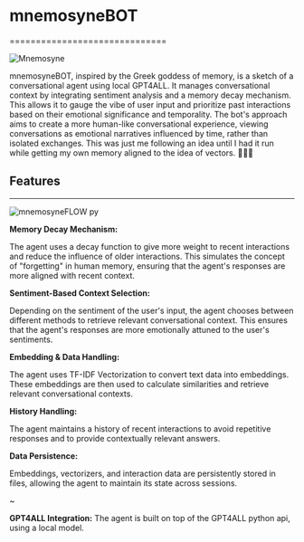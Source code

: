 # mnemosyneBOT
==============================

![Mnemosyne](https://github.com/EveryOneIsGross/mnemosyneBOT/assets/23621140/3859e884-143e-46a1-9281-a474dbd98add)

mnemosyneBOT, inspired by the Greek goddess of memory, is a sketch of a conversational agent using local GPT4ALL. It manages conversational context by integrating sentiment analysis and a memory decay mechanism. This allows it to gauge the vibe of user input and prioritize past interactions based on their emotional significance and temporality. The bot's approach aims to create a more human-like conversational experience, viewing conversations as emotional narratives influenced by time, rather than isolated exchanges. This was just me following an idea until I had it run while getting my own memory aligned to the idea of vectors. 📎🧠💅

## Features
--------

![mnemosyneFLOW py](https://github.com/EveryOneIsGross/mnemosyneBOT/assets/23621140/b26d4284-94b3-441b-8764-ac4c579786dc)


**Memory Decay Mechanism:**

 The agent uses a decay function to give more weight to recent interactions and reduce the influence of older interactions. This simulates the concept of "forgetting" in human memory, ensuring that the agent's responses are more aligned with recent context.

**Sentiment-Based Context Selection:**

 Depending on the sentiment of the user's input, the agent chooses between different methods to retrieve relevant conversational context. This ensures that the agent's responses are more emotionally attuned to the user's sentiments.

**Embedding & Data Handling:**

 The agent uses TF-IDF Vectorization to convert text data into embeddings. These embeddings are then used to calculate similarities and retrieve relevant conversational contexts.

**History Handling:**

 The agent maintains a history of recent interactions to avoid repetitive responses and to provide contextually relevant answers.

**Data Persistence:**

 Embeddings, vectorizers, and interaction data are persistently stored in files, allowing the agent to maintain its state across sessions.


~

**GPT4ALL Integration:**
 The agent is built on top of the GPT4ALL python api, using a local model.


